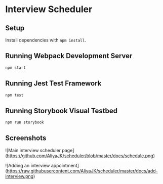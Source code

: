 # Interview Scheduler

## Setup

Install dependencies with `npm install`.

## Running Webpack Development Server

```sh
npm start
```

## Running Jest Test Framework

```sh
npm test
```

## Running Storybook Visual Testbed

```sh
npm run storybook
```
## Screenshots

![Main interview scheduler page] (https://github.com/AliyaJK/scheduler/blob/master/docs/schedule.png)

![Adding an interview appointment] (https://raw.githubusercontent.com/AliyaJK/scheduler/master/docs/add-interview.png)